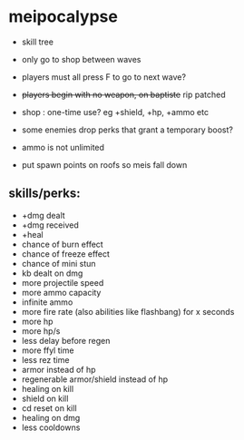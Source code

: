 # meipocalypse

-   skill tree
-   only go to shop between waves
-   players must all press F to go to next wave?
-   ~~players begin with no weapon, on baptiste~~ rip patched

-   shop : one-time use? eg +shield, +hp, +ammo etc
-   some enemies drop perks that grant a temporary boost?

-   ammo is not unlimited

-   put spawn points on roofs so meis fall down

## skills/perks:

-   +dmg dealt
-   +dmg received
-   +heal
-   chance of burn effect
-   chance of freeze effect
-   chance of mini stun
-   kb dealt on dmg
-   more projectile speed
-   more ammo capacity
-   infinite ammo
-   more fire rate (also abilities like flashbang) for x seconds
-   more hp
-   more hp/s
-   less delay before regen
-   more ffyl time
-   less rez time
-   armor instead of hp
-   regenerable armor/shield instead of hp
-   healing on kill
-   shield on kill
-   cd reset on kill
-   healing on dmg
-   less cooldowns
